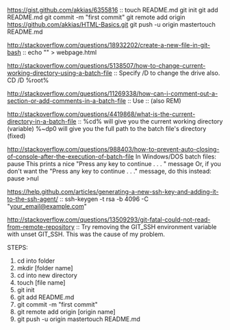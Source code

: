 https://gist.github.com/akkias/6355816 ::
touch README.md
git init
git add README.md
git commit -m "first commit"
git remote add origin https://github.com/akkias/HTML-Basics.git
git push -u origin mastertouch README.md

http://stackoverflow.com/questions/18932202/create-a-new-file-in-git-bash ::
echo "" > webpage.html

http://stackoverflow.com/questions/5138507/how-to-change-current-working-directory-using-a-batch-file ::
Specify /D to change the drive also.
CD /D %root%

http://stackoverflow.com/questions/11269338/how-can-i-comment-out-a-section-or-add-comments-in-a-batch-file ::
Use :: (also REM)

http://stackoverflow.com/questions/4419868/what-is-the-current-directory-in-a-batch-file ::
%cd% will give you the current working directory (variable)
%~dp0 will give you the full path to the batch file's directory (fixed)

http://stackoverflow.com/questions/988403/how-to-prevent-auto-closing-of-console-after-the-execution-of-batch-file
In Windows/DOS batch files:
pause
This prints a nice "Press any key to continue . . . " message
Or, if you don't want the "Press any key to continue . . ." message, do this instead:
pause >nul

https://help.github.com/articles/generating-a-new-ssh-key-and-adding-it-to-the-ssh-agent/ ::
ssh-keygen -t rsa -b 4096 -C "your_email@example.com"

http://stackoverflow.com/questions/13509293/git-fatal-could-not-read-from-remote-repository ::
Try removing the GIT_SSH environment variable with unset GIT_SSH. This was the cause of my problem.

STEPS:
1. cd into folder
2. mkdir [folder name]
3. cd into new directory
4. touch [file name]
5. git init
6. git add README.md
7. git commit -m "first commit"
8. git remote add origin [origin name]
9. git push -u origin mastertouch README.md